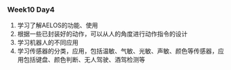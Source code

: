 ### Week10 Day4

1. 学习了解AELOS的功能、使用
2. 根据一些已封装好的动作，可以从人的角度进行动作指令的设计
3. 学习机器人的不同应用
4. 学习传感器的分类，应用，包括温敏、气敏、光敏、声敏、颜色等传感器，应用包括键盘、颜色判断、无人驾驶、酒驾检测等